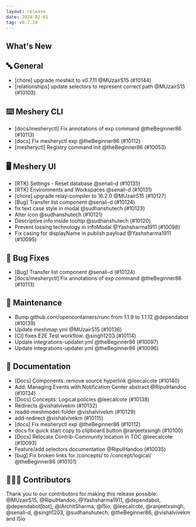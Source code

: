 ```yaml
---
layout: release
date: 2024-02-01
tag: v0.7.14
---
```


## What's New
## 🔤 General
- [chore] upgrade meshkit to v0.7.11 @MUzairS15 (#10144)
- [relationships] update selectors to represent correct path @MUzairS15 (#10103)

## ⌨️ Meshery CLI

- [docs/mesheryctl] Fix annotations of exp command @theBeginner86 (#10113)
- [docs] Fix mesheryctl exp  @theBeginner86 (#10112)
- [mesheryctl] Registry command init @theBeginner86 (#10053)

## 🖥 Meshery UI

- [RTK] Settings - Reset database @senali-d (#10135)
- [RTK] Environments and Workspaces @senali-d (#10131)
- [chore] upgrade relay-compiler to 16.2.0 @MUzairS15 (#10127)
- [Bug] Transfer list component @senali-d (#10124)
- fix text case style in modal @sudhanshutech (#10123)
- Alter icon @sudhanshutech (#10121)
- Descriptive info inside tooltip @sudhanshutech (#10120)
- Prevent lossing technology in infoModal @Yashsharma1911 (#10098)
- Fix casing for displayName in publish payload @Yashsharma1911 (#10095)

## 🐛 Bug Fixes

- [Bug] Transfer list component @senali-d (#10124)
- [docs/mesheryctl] Fix annotations of exp command @theBeginner86 (#10113)

## 🧰 Maintenance

- Bump github.com/opencontainers/runc from 1.1.9 to 1.1.12 @dependabot (#10139)
- Update meshmap.yml @MUzairS15 (#10136)
- [CI] fixes E2E Test workflow. @singh1203 (#10114)
- Update integrations-updater.yml @theBeginner86 (#10097)
- Update integrations-updater.yml @theBeginner86 (#10096)

## 📖 Documentation

- [Docs] Components: remove source hyperlink @leecalcote (#10140)
- Add: Managing Events with Notification Center abstract @RipulHandoo (#10134)
- [Docs] Concepts: Logical policies @leecalcote (#10138)
- Redirects @vishalvivekm (#10132)
- readd-meshmodel-folder @vishalvivekm (#10129)
- add-redirect @vishalvivekm (#10115)
- [docs] Fix mesheryctl exp  @theBeginner86 (#10112)
- docs fix quick start copy to clipboard button @ranjeetxsingh (#10100)
- [Docs] Relocate Contrib-Community location in TOC @leecalcote (#10093)
- Feature/add selectors documentation @RipulHandoo (#10035)
- [bug] Fix broken links for /concepts/<concept> to /concept/logical/<concept> @theBeginner86 (#10101)

## 👨🏽‍💻 Contributors

Thank you to our contributors for making this release possible:
@MUzairS15, @RipulHandoo, @Yashsharma1911, @dependabot, @dependabot[bot], @iArchitSharma, @l5io, @leecalcote, @ranjeetxsingh, @senali-d, @singh1203, @sudhanshutech, @theBeginner86, @vishalvivekm and l5io
